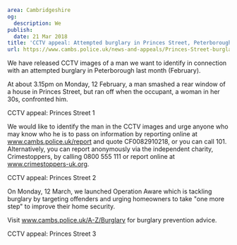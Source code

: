 ```yaml
area: Cambridgeshire
og:
  description: We
publish:
  date: 21 Mar 2018
title: 'CCTV appeal: Attempted burglary in Princes Street, Peterborough'
url: https://www.cambs.police.uk/news-and-appeals/Princes-Street-burglary-CCTV-appeal
```

We have released CCTV images of a man we want to identify in connection with an attempted burglary in Peterborough last month (February).

At about 3.15pm on Monday, 12 February, a man smashed a rear window of a house in Princes Street, but ran off when the occupant, a woman in her 30s, confronted him.

CCTV appeal: Princes Street 1

We would like to identify the man in the CCTV images and urge anyone who may know who he is to pass on information by reporting online at www.cambs.police.uk/report and quote CF0082910218, or you can call 101. Alternatively, you can report anonymously via the independent charity, Crimestoppers, by calling 0800 555 111 or report online at www.crimestoppers-uk.org.

CCTV appeal: Princes Street 2

On Monday, 12 March, we launched Operation Aware which is tackling burglary by targeting offenders and urging homeowners to take "one more step" to improve their home security.

Visit www.cambs.police.uk/A-Z/Burglary for burglary prevention advice.

CCTV appeal: Princes Street 3
